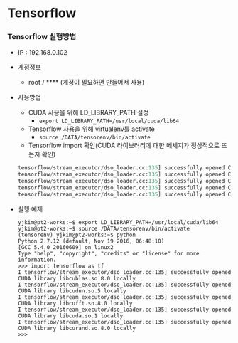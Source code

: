 # Tensorflow

### Tensorflow 실행방법
- IP : 192.168.0.102
- 계정정보
    - root / **** (계정이 필요하면 만들어서 사용)
- 사용방법
    - CUDA 사용을 위해 LD_LIBRARY_PATH 설정
        - `export LD_LIBRARY_PATH=/usr/local/cuda/lib64`
    - Tensorflow 사용을 위해 virtualenv를 activate
        - `source /DATA/tensorenv/bin/activate`
    - Tensorflow import 확인(CUDA 라이브러리에 대한 메세지가 정상적으로 뜨는지 확인)
    ```python
    tensorflow/stream_executor/dso_loader.cc:135] successfully opened CUDA library libcublas.so.8.0 locally
    tensorflow/stream_executor/dso_loader.cc:135] successfully opened CUDA library libcudnn.so.5 locally
	tensorflow/stream_executor/dso_loader.cc:135] successfully opened CUDA library libcufft.so.8.0 locally
	tensorflow/stream_executor/dso_loader.cc:135] successfully opened CUDA library libcuda.so.1 locally
	tensorflow/stream_executor/dso_loader.cc:135] successfully opened CUDA library libcurand.so.8.0 locally
    ```

- 실행 예제
    ```shell
    yjkim@pt2-works:~$ export LD_LIBRARY_PATH=/usr/local/cuda/lib64
    yjkim@pt2-works:~$ source /DATA/tensorenv/bin/activate
    (tensorenv) yjkim@pt2-works:~$ python
    Python 2.7.12 (default, Nov 19 2016, 06:48:10)
    [GCC 5.4.0 20160609] on linux2
    Type "help", "copyright", "credits" or "license" for more information.
    >>> import tensorflow as tf
    I tensorflow/stream_executor/dso_loader.cc:135] successfully opened CUDA library libcublas.so.8.0 locally
    I tensorflow/stream_executor/dso_loader.cc:135] successfully opened CUDA library libcudnn.so.5 locally
    I tensorflow/stream_executor/dso_loader.cc:135] successfully opened CUDA library libcufft.so.8.0 locally
    I tensorflow/stream_executor/dso_loader.cc:135] successfully opened CUDA library libcuda.so.1 locally
    I tensorflow/stream_executor/dso_loader.cc:135] successfully opened CUDA library libcurand.so.8.0 locally
    >>>
    ```
